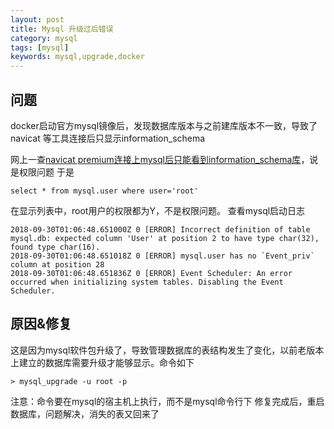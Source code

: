 ```yaml
---
layout: post
title: Mysql 升级过后错误
category: mysql
tags: [mysql]
keywords: mysql,upgrade,docker
---
```

## 问题

docker启动官方mysql镜像后，发现数据库版本与之前建库版本不一致，导致了navicat 等工具连接后只显示information_schema

网上一查[navicat premium连接上mysql后只能看到information_schema库](https://blog.csdn.net/qq_22557809/article/details/79638778)，说是权限问题
于是
```
select * from mysql.user where user='root'
```
在显示列表中，root用户的权限都为Y，不是权限问题。
查看mysql启动日志
```
2018-09-30T01:06:48.651000Z 0 [ERROR] Incorrect definition of table mysql.db: expected column 'User' at position 2 to have type char(32), found type char(16).
2018-09-30T01:06:48.651018Z 0 [ERROR] mysql.user has no `Event_priv` column at position 28
2018-09-30T01:06:48.651836Z 0 [ERROR] Event Scheduler: An error occurred when initializing system tables. Disabling the Event Scheduler.
```

## 原因&修复
这是因为mysql软件包升级了，导致管理数据库的表结构发生了变化，以前老版本上建立的数据库需要升级才能够显示。命令如下

```
> mysql_upgrade -u root -p
```

注意：命令要在mysql的宿主机上执行，而不是mysql命令行下
修复完成后，重启数据库，问题解决，消失的表又回来了
